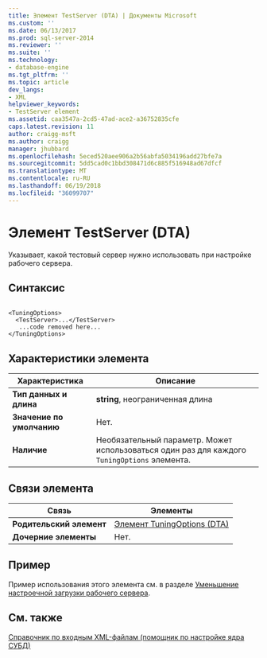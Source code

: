 ```yaml
---
title: Элемент TestServer (DTA) | Документы Microsoft
ms.custom: ''
ms.date: 06/13/2017
ms.prod: sql-server-2014
ms.reviewer: ''
ms.suite: ''
ms.technology:
- database-engine
ms.tgt_pltfrm: ''
ms.topic: article
dev_langs:
- XML
helpviewer_keywords:
- TestServer element
ms.assetid: caa3547a-2cd5-47ad-ace2-a36752835cfe
caps.latest.revision: 11
author: craigg-msft
ms.author: craigg
manager: jhubbard
ms.openlocfilehash: 5eced520aee906a2b56abfa5034196add27bfe7a
ms.sourcegitcommit: 5dd5cad0c1bbd308471d6c885f516948ad67dfcf
ms.translationtype: MT
ms.contentlocale: ru-RU
ms.lasthandoff: 06/19/2018
ms.locfileid: "36099707"
---
```

# <a name="testserver-element-dta"></a>Элемент TestServer (DTA)
  Указывает, какой тестовый сервер нужно использовать при настройке рабочего сервера.  
  
## <a name="syntax"></a>Синтаксис  
  
```  
  
<TuningOptions>  
  <TestServer>...</TestServer>  
   ...code removed here...  
</TuningOptions>  
```  
  
## <a name="element-characteristics"></a>Характеристики элемента  
  
|Характеристика|Описание|  
|--------------------|-----------------|  
|**Тип данных и длина**|**string**, неограниченная длина|  
|**Значение по умолчанию**|Нет.|  
|**Наличие**|Необязательный параметр. Может использоваться один раз для каждого `TuningOptions` элемента.|  
  
## <a name="element-relationships"></a>Связи элемента  
  
|Связь|Элементы|  
|------------------|--------------|  
|**Родительский элемент**|[Элемент TuningOptions &#40;DTA&#41;](tuningoptions-element-dta.md)|  
|**Дочерние элементы**|Нет.|  
  
## <a name="example"></a>Пример  
 Пример использования этого элемента см. в разделе [Уменьшение настроечной загрузки рабочего сервера](../../relational-databases/performance/reduce-the-production-server-tuning-load.md).  
  
## <a name="see-also"></a>См. также  
 [Справочник по входным XML-файлам (помощник по настройке ядра СУБД)](xml-input-file-reference-database-engine-tuning-advisor.md)  
  
  
